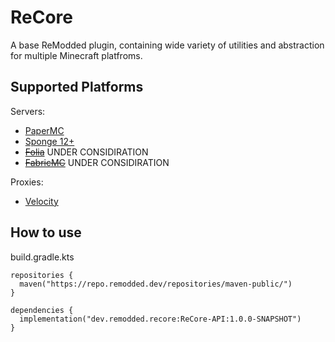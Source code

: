 # ReCore

A base ReModded plugin, containing wide variety of utilities and abstraction for multiple Minecraft platfroms.

## Supported Platforms

Servers:
- [PaperMC](https://papermc.io/software/paper)
- [Sponge 12+](https://spongepowered.org/)
- ~~[Folia](https://papermc.io/software/folia)~~ UNDER CONSIDIRATION
- ~~[FabricMC](https://fabricmc.net/)~~ UNDER CONSIDIRATION

Proxies:
- [Velocity](https://papermc.io/software/velocity)


## How to use

build.gradle.kts
```
repositories {
  maven("https://repo.remodded.dev/repositories/maven-public/")
}

dependencies {
  implementation("dev.remodded.recore:ReCore-API:1.0.0-SNAPSHOT")
}
```
